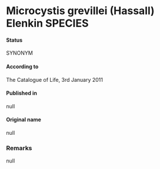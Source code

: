 # Microcystis grevillei (Hassall) Elenkin SPECIES

#### Status
SYNONYM

#### According to
The Catalogue of Life, 3rd January 2011

#### Published in
null

#### Original name
null

### Remarks
null